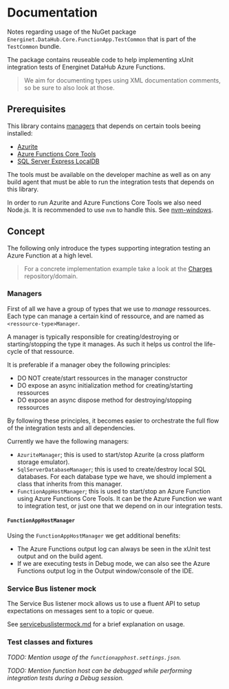 # Documentation

Notes regarding usage of the NuGet package `Energinet.DataHub.Core.FunctionApp.TestCommon` that is part of the `TestCommon` bundle.

The package contains reuseable code to help implementing xUnit integration tests of Energinet DataHub Azure Functions.

> We aim for documenting types using XML documentation comments, so be sure to also look at those.

## Prerequisites

This library contains [managers](#managers) that depends on certain tools beeing installed:
* [Azurite](https://github.com/Azure/Azurite)
* [Azure Functions Core Tools](https://github.com/Azure/azure-functions-core-tools)
* [SQL Server Express LocalDB](https://docs.microsoft.com/en-us/sql/database-engine/configure-windows/sql-server-express-localdb?view=sql-server-ver15)

The tools must be available on the developer machine as well as on any build agent that must be able to run the integration tests that depends on this library.

In order to run Azurite and Azure Functions Core Tools we also need Node.js. It is recommended to use `nvm` to handle this. See [nvm-windows](https://github.com/coreybutler/nvm-windows/wiki#installation).

## Concept

The following only introduce the types supporting integration testing an Azure Function at a high level. 

> For a concrete implementation example take a look at the [Charges](https://github.com/Energinet-DataHub/geh-charges) repository/domain.

### Managers

First of all we have a group of types that we use to *manage* ressources. Each type can manage a certain kind of ressource, and are named as `<ressource-type>Manager`.

A manager is typically responsible for creating/destroying or starting/stopping the type it manages. As such it helps us control the life-cycle of that ressource.

It is preferable if a manager obey the following principles:
* DO NOT create/start ressources in the manager constructor
* DO expose an async initialization method for creating/starting ressources
* DO expose an async dispose method for destroying/stopping ressources

By following these principles, it becomes easier to orchestrate the full flow of the integration tests and all dependencies.

Currently we have the following managers:

* `AzuriteManager`; this is used to start/stop Azurite (a cross platform storage emulator).
* `SqlServerDatabaseManager`; this is used to create/destroy local SQL databases. For each database type we have, we should implement a class that inherits from this manager.
* `FunctionAppHostManager`; this is used to start/stop an Azure Function using Azure Functions Core Tools. It can be the Azure Function we want to integration test, or just one that we depend on in our integration tests. 

#### `FunctionAppHostManager`

Using the `FunctionAppHostManager` we get additional benefits:
* The Azure Functions output log can always be seen in the xUnit test output and on the build agent.
* If we are executing tests in Debug mode, we can also see the Azure Functions output log in the Output window/console of the IDE.

### Service Bus listener mock

The Service Bus listener mock allows us to use a fluent API to setup expectations on messages sent to a topic or queue.

See [servicebuslistermock.md](./servicebuslistenermock.md) for a brief explanation on usage.

### Test classes and fixtures

*TODO: Mention usage of the `functionapphost.settings.json`.*

*TODO: Mention function host can be debugged while performing integration tests during a Debug session.*
